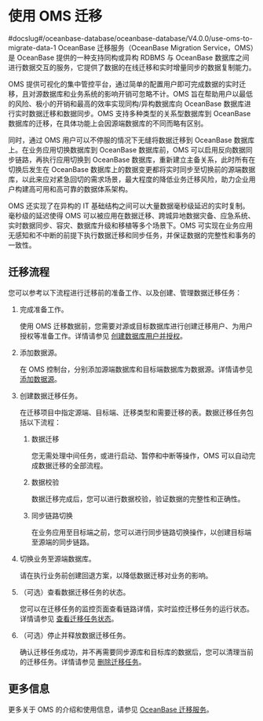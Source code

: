 # 使用 OMS 迁移
#docslug#/oceanbase-database/oceanbase-database/V4.0.0/use-oms-to-migrate-data-1
OceanBase 迁移服务（OceanBase Migration Service，OMS）是 OceanBase 提供的一种支持同构或异构 RDBMS 与 OceanBase 数据库之间进行数据交互的服务，它提供了数据的在线迁移和实时增量同步的数据复制能力。

OMS 提供可视化的集中管控平台，通过简单的配置用户即可完成数据的实时迁移，且对源数据库和业务系统的影响开销可忽略不计。OMS 旨在帮助用户以最低的风险、极小的开销和最高的效率实现同构/异构数据库向 OceanBase 数据库进行实时数据迁移和数据同步。OMS 支持多种类型的关系型数据库到 OceanBase 数据库的迁移，在具体功能上会因源端数据库的不同而略有区别。

同时，通过 OMS 用户可以不停服的情况下无缝将数据迁移到 OceanBase 数据库上。在业务应用切换数据库到 OceanBase 数据库前，OMS 可以启用反向数据同步链路，再执行应用切换到 OceanBase 数据库，重新建立主备关系，此时所有在切换后发生在 OceanBase 数据库上的数据变更都将实时同步至切换前的源端数据库，以此来应对紧急回切的需求场景，最大程度的降低业务迁移风险，助力企业用户构建高可用和高可靠的数据体系架构。

OMS 还实现了在异构的 IT 基础结构之间可以大量数据毫秒级延迟的实时复制。毫秒级的延迟使得 OMS 可以被应用在数据迁移、跨城异地数据灾备、应急系统、实时数据同步、容灾、数据库升级和移植等多个场景下。OMS 可实现在业务应用无感知和不中断的前提下执行数据迁移和同步任务，并保证数据的完整性和事务的一致性。

## 迁移流程

您可以参考以下流程进行迁移前的准备工作、以及创建、管理数据迁移任务：

1. 完成准备工作。

   使用 OMS 迁移数据前，您需要对源或目标数据库进行创建迁移用户、为用户授权等准备工作。详情请参见 [创建数据库用户并授权](https://www.oceanbase.com/docs/oceanbase-migration-service/oms/V3.1.0/create-and-authorize-a-database-user)。

2. 添加数据源。

   在 OMS 控制台，分别添加源端数据库和目标端数据库为数据源。详情请参见 [添加数据源](https://www.oceanbase.com/docs/oceanbase-migration-service/oms/V3.1.0/add-a-mysql-data-source)。

3. 创建数据迁移任务。

   在迁移项目中指定源端、目标端、迁移类型和需要迁移的表。数据迁移任务包括以下流程：

   1. 数据迁移

      您无需处理中间任务，或进行启动、暂停和中断等操作，OMS 可以自动完成数据迁移的全部流程。

   2. 数据校验

      数据迁移完成后，您可以进行数据校验，验证数据的完整性和正确性。

   3. 同步链路切换

      在业务应用至目标端之前，您可以进行同步链路切换操作，以创建目标端至源端的同步链路。

4. 切换业务至源端数据库。

   请在执行业务前创建回退方案，以降低数据迁移对业务的影响。

5. （可选）查看数据迁移任务的状态。

   您可以在迁移任务的监控页面查看链路详情，实时监控迁移任务的运行状态。详情请参见 [查看迁移任务状态](https://www.oceanbase.com/docs/oceanbase-migration-service/oms/V3.1.0/view-the-migration-task-status)。

6. （可选）停止并释放数据迁移任务。

   确认迁移任务成功，并不再需要同步源库和目标库的数据后，您可以清理当前的迁移任务。详情请参见 [删除迁移任务](https://www.oceanbase.com/docs/oceanbase-migration-service/oms/V3.1.0/delete-a-migration-task)。

## 更多信息

更多关于 OMS 的介绍和使用信息，请参见 [OceanBase 迁移服务](https://www.oceanbase.com/docs/oceanbase-migration-service/oms/V3.1.0/what-is-oceanbase-migration-service)。
